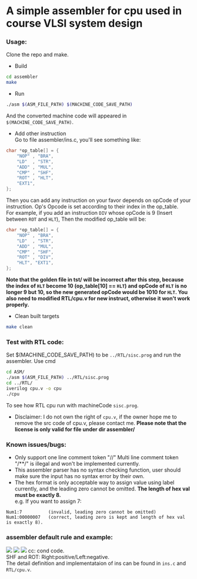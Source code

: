 # A simple assembler for cpu used in course VLSI system design

### Usage:
Clone the repo and make.
* Build
```bash
cd assembler
make
```
* Run
```bash
./asm $(ASM_FILE_PATH) $(MACHINE_CODE_SAVE_PATH)
```
And the converted machine code will appeared in `$(MACHINE_CODE_SAVE_PATH)`.

* Add other instruction  
Go to file assembler/ins.c, you'll see something like:
```c
char *op_table[] = {
    "NOP" , "BRA",
    "LD"  , "STR",
    "ADD" , "MUL",
    "CMP" , "SHF",
    "ROT" , "HLT",
    "EXT1", 
};
```
Then you can add any instruction on your favor depends on opCode of your instruction. Op's Opcode is set according to their index in the op_table.  
For example, if you add an instruction `DIV` whose opCode is 9 (Insert between `ROT` and `HLT`),
Then the modified op_table will be:  
```c
char *op_table[] = {
    "NOP" , "BRA",
    "LD"  , "STR",
    "ADD" , "MUL",
    "CMP" , "SHF",
    "ROT" , "DIV",
    "HLT", "EXT1", 
};
```
**Note that the golden file in tst/ will be incorrect after this step, because the index of `HLT` become 10 (op_table[10] == `HLT`) and opCode of `HLT` is no longer 9 but 10, so the new generated opCode would be 1010 for `HLT`. You also need to modified RTL/cpu.v for new instruct, otherwise it won't work properly.**

* Clean built targets
```bash
make clean
```

### Test with RTL code:
Set $(MACHINE_CODE_SAVE_PATH) to be `../RTL/sisc.prog` and run the assembler.
Use cmd
```bash
cd ASM/
./asm $(ASM_FILE_PATH) ../RTL/sisc.prog
cd ../RTL/
iverilog cpu.v -o cpu
./cpu
```
To see how RTL cpu run with machineCode `sisc.prog`.
* Disclaimer: I do not own the right of `cpu.v`, if the owner hope me to remove the src code of cpu.v, please contact me. 
**Please note that the license is only valid for file under dir assembler/**

### Known issues/bugs:
* Only support one line comment token "//"
    Multi line comment token "/**/" is illegal and won't be implemented currently.
* This assembler parser has no syntax checking function, user should make sure the input has no syntax error by their own.
* The hex format is only acceptable way to assign value using label currently, and the leading zero cannot be omitted. **The length of hex val must be exactly 8.**  
    e.g.  If you want to assign 7:    
```  
Num1:7          (invalid, leading zero cannot be omitted)  
Num1:00000007   (correct, leading zero is kept and length of hex val is exactly 8).  
```

### assembler default rule and example:
![](https://i.imgur.com/LEm5Pbf.png)
![](https://i.imgur.com/tmiaJ35.png)
![](https://i.imgur.com/u2PhSsx.png)
cc: cond code.  
SHF and ROT: Right:positive/Left:negative.  
The detail definition and implementataion of ins can be found in `ins.c` and `RTL/cpu.v`.